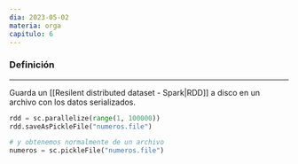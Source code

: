 ```yaml
---
dia: 2023-05-02
materia: orga
capitulo: 6
---
```

### Definición
---
Guarda un [[Resilent distributed dataset - Spark|RDD]] a disco en un archivo con los datos serializados.

``` python
rdd = sc.parallelize(range(1, 100000))
rdd.saveAsPickleFile("numeros.file")

# y obtenemos normalmente de un archivo
numeros = sc.pickleFile("numeros.file")
```